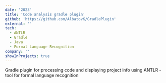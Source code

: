 ```yaml
---
date: '2023'
title: 'Code analysis gradle plugin'
github: 'https://github.com/AlbatovK/GradlePlugin'
external: ''
tech:
  - ANTLR
  - Gradle
  - Java
  - Formal Language Recognition
company: ''
showInProjects: true
---
```


Gradle plugin for processing code and displaying project info using ANTLR - tool for formal language recognition


